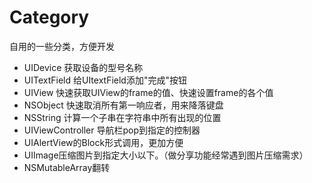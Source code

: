 # Category
自用的一些分类，方便开发

- UIDevice 获取设备的型号名称
- UITextField 给UItextField添加"完成"按钮
- UIView 快速获取UIView的frame的值、快速设置frame的各个值
- NSObject 快速取消所有第一响应者，用来降落键盘
- NSString 计算一个子串在字符串中所有出现的位置
- UIViewController 导航栏pop到指定的控制器
- UIAlertView的Block形式调用，更加方便
- UIImage压缩图片到指定大小以下。（做分享功能经常遇到图片压缩需求）
- NSMutableArray翻转